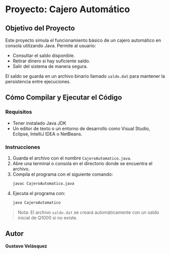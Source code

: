 # Proyecto: Cajero Automático

## Objetivo del Proyecto

Este proyecto simula el funcionamiento básico de un cajero automático en consola utilizando Java. Permite al usuario:
- Consultar el saldo disponible.
- Retirar dinero si hay suficiente saldo.
- Salir del sistema de manera segura.

El saldo se guarda en un archivo binario llamado `saldo.dat` para mantener la persistencia entre ejecuciones.

## Cómo Compilar y Ejecutar el Código

### Requisitos
- Tener instalado Java JDK 
- Un editor de texto o un entorno de desarrollo como Visual Studio, Eclipse, IntelliJ IDEA o NetBeans.

### Instrucciones

1. Guarda el archivo con el nombre `CajeroAutomatico.java`.
2. Abre una terminal o consola en el directorio donde se encuentra el archivo.
3. Compila el programa con el siguiente comando:
   ```bash
   javac CajeroAutomatico.java
   ```
4. Ejecuta el programa con:
   ```bash
   java CajeroAutomatico
   ```

> Nota: El archivo `saldo.dat` se creará automáticamente con un saldo inicial de Q1000 si no existe.

## Autor

**Gustavo Velásquez**